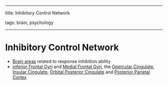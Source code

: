 
---

title: Inhibitory Control Network

tags: brain, psychology

---

# Inhibitory Control Network
- [Brain areas](Brain%20Areas.md) related to response inhibition ability
- [inferior Frontal Gyri](inferior%20Frontal%20Gyri) and [Medial Frontal Gyri](Medial%20Frontal%20Gyri), the [Opercular Cingulate](Opercular%20Cingulate), [Insular Cingulate](Insular%20Cingulate), [Orbital Posterior Cingulate](Orbital%20Posterior%20Cingulate) and [Posterior Parietal Cortex](Posterior%20Parietal%20Cortex)














































































